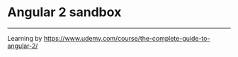 # Angular 2 sandbox

-----------

Learning by https://www.udemy.com/course/the-complete-guide-to-angular-2/